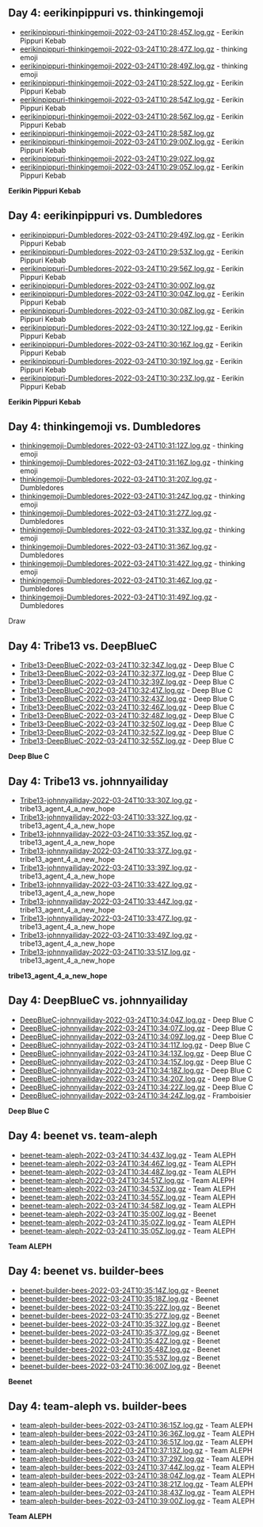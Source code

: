 ## Day 4: eerikinpippuri vs. thinkingemoji

- [eerikinpippuri-thinkingemoji-2022-03-24T10:28:45Z.log.gz](day4-eerikinpippuri-thinkingemoji/eerikinpippuri-thinkingemoji-2022-03-24T10:28:45Z.log.gz) - Eerikin Pippuri Kebab
- [eerikinpippuri-thinkingemoji-2022-03-24T10:28:47Z.log.gz](day4-eerikinpippuri-thinkingemoji/eerikinpippuri-thinkingemoji-2022-03-24T10:28:47Z.log.gz) - thinking emoji
- [eerikinpippuri-thinkingemoji-2022-03-24T10:28:49Z.log.gz](day4-eerikinpippuri-thinkingemoji/eerikinpippuri-thinkingemoji-2022-03-24T10:28:49Z.log.gz) - thinking emoji
- [eerikinpippuri-thinkingemoji-2022-03-24T10:28:52Z.log.gz](day4-eerikinpippuri-thinkingemoji/eerikinpippuri-thinkingemoji-2022-03-24T10:28:52Z.log.gz) - Eerikin Pippuri Kebab
- [eerikinpippuri-thinkingemoji-2022-03-24T10:28:54Z.log.gz](day4-eerikinpippuri-thinkingemoji/eerikinpippuri-thinkingemoji-2022-03-24T10:28:54Z.log.gz) - Eerikin Pippuri Kebab
- [eerikinpippuri-thinkingemoji-2022-03-24T10:28:56Z.log.gz](day4-eerikinpippuri-thinkingemoji/eerikinpippuri-thinkingemoji-2022-03-24T10:28:56Z.log.gz) - Eerikin Pippuri Kebab
- [eerikinpippuri-thinkingemoji-2022-03-24T10:28:58Z.log.gz](day4-eerikinpippuri-thinkingemoji/eerikinpippuri-thinkingemoji-2022-03-24T10:28:58Z.log.gz)
- [eerikinpippuri-thinkingemoji-2022-03-24T10:29:00Z.log.gz](day4-eerikinpippuri-thinkingemoji/eerikinpippuri-thinkingemoji-2022-03-24T10:29:00Z.log.gz) - Eerikin Pippuri Kebab
- [eerikinpippuri-thinkingemoji-2022-03-24T10:29:02Z.log.gz](day4-eerikinpippuri-thinkingemoji/eerikinpippuri-thinkingemoji-2022-03-24T10:29:02Z.log.gz)
- [eerikinpippuri-thinkingemoji-2022-03-24T10:29:05Z.log.gz](day4-eerikinpippuri-thinkingemoji/eerikinpippuri-thinkingemoji-2022-03-24T10:29:05Z.log.gz) - Eerikin Pippuri Kebab

**Eerikin Pippuri Kebab**

## Day 4: eerikinpippuri vs. Dumbledores

- [eerikinpippuri-Dumbledores-2022-03-24T10:29:49Z.log.gz](day4-eerikinpippuri-Dumbledores/eerikinpippuri-Dumbledores-2022-03-24T10:29:49Z.log.gz) - Eerikin Pippuri Kebab
- [eerikinpippuri-Dumbledores-2022-03-24T10:29:53Z.log.gz](day4-eerikinpippuri-Dumbledores/eerikinpippuri-Dumbledores-2022-03-24T10:29:53Z.log.gz) - Eerikin Pippuri Kebab
- [eerikinpippuri-Dumbledores-2022-03-24T10:29:56Z.log.gz](day4-eerikinpippuri-Dumbledores/eerikinpippuri-Dumbledores-2022-03-24T10:29:56Z.log.gz) - Eerikin Pippuri Kebab
- [eerikinpippuri-Dumbledores-2022-03-24T10:30:00Z.log.gz](day4-eerikinpippuri-Dumbledores/eerikinpippuri-Dumbledores-2022-03-24T10:30:00Z.log.gz)
- [eerikinpippuri-Dumbledores-2022-03-24T10:30:04Z.log.gz](day4-eerikinpippuri-Dumbledores/eerikinpippuri-Dumbledores-2022-03-24T10:30:04Z.log.gz) - Eerikin Pippuri Kebab
- [eerikinpippuri-Dumbledores-2022-03-24T10:30:08Z.log.gz](day4-eerikinpippuri-Dumbledores/eerikinpippuri-Dumbledores-2022-03-24T10:30:08Z.log.gz) - Eerikin Pippuri Kebab
- [eerikinpippuri-Dumbledores-2022-03-24T10:30:12Z.log.gz](day4-eerikinpippuri-Dumbledores/eerikinpippuri-Dumbledores-2022-03-24T10:30:12Z.log.gz) - Eerikin Pippuri Kebab
- [eerikinpippuri-Dumbledores-2022-03-24T10:30:16Z.log.gz](day4-eerikinpippuri-Dumbledores/eerikinpippuri-Dumbledores-2022-03-24T10:30:16Z.log.gz) - Eerikin Pippuri Kebab
- [eerikinpippuri-Dumbledores-2022-03-24T10:30:19Z.log.gz](day4-eerikinpippuri-Dumbledores/eerikinpippuri-Dumbledores-2022-03-24T10:30:19Z.log.gz) - Eerikin Pippuri Kebab
- [eerikinpippuri-Dumbledores-2022-03-24T10:30:23Z.log.gz](day4-eerikinpippuri-Dumbledores/eerikinpippuri-Dumbledores-2022-03-24T10:30:23Z.log.gz) - Eerikin Pippuri Kebab

**Eerikin Pippuri Kebab**

## Day 4: thinkingemoji vs. Dumbledores

- [thinkingemoji-Dumbledores-2022-03-24T10:31:12Z.log.gz](day4-thinkingemoji-Dumbledores/thinkingemoji-Dumbledores-2022-03-24T10:31:12Z.log.gz) - thinking emoji
- [thinkingemoji-Dumbledores-2022-03-24T10:31:16Z.log.gz](day4-thinkingemoji-Dumbledores/thinkingemoji-Dumbledores-2022-03-24T10:31:16Z.log.gz) - thinking emoji
- [thinkingemoji-Dumbledores-2022-03-24T10:31:20Z.log.gz](day4-thinkingemoji-Dumbledores/thinkingemoji-Dumbledores-2022-03-24T10:31:20Z.log.gz) - Dumbledores
- [thinkingemoji-Dumbledores-2022-03-24T10:31:24Z.log.gz](day4-thinkingemoji-Dumbledores/thinkingemoji-Dumbledores-2022-03-24T10:31:24Z.log.gz) - thinking emoji
- [thinkingemoji-Dumbledores-2022-03-24T10:31:27Z.log.gz](day4-thinkingemoji-Dumbledores/thinkingemoji-Dumbledores-2022-03-24T10:31:27Z.log.gz) - Dumbledores
- [thinkingemoji-Dumbledores-2022-03-24T10:31:33Z.log.gz](day4-thinkingemoji-Dumbledores/thinkingemoji-Dumbledores-2022-03-24T10:31:33Z.log.gz) - thinking emoji
- [thinkingemoji-Dumbledores-2022-03-24T10:31:36Z.log.gz](day4-thinkingemoji-Dumbledores/thinkingemoji-Dumbledores-2022-03-24T10:31:36Z.log.gz) - Dumbledores
- [thinkingemoji-Dumbledores-2022-03-24T10:31:42Z.log.gz](day4-thinkingemoji-Dumbledores/thinkingemoji-Dumbledores-2022-03-24T10:31:42Z.log.gz) - thinking emoji
- [thinkingemoji-Dumbledores-2022-03-24T10:31:46Z.log.gz](day4-thinkingemoji-Dumbledores/thinkingemoji-Dumbledores-2022-03-24T10:31:46Z.log.gz) - Dumbledores
- [thinkingemoji-Dumbledores-2022-03-24T10:31:49Z.log.gz](day4-thinkingemoji-Dumbledores/thinkingemoji-Dumbledores-2022-03-24T10:31:49Z.log.gz) - Dumbledores

Draw

## Day 4: Tribe13 vs. DeepBlueC

- [Tribe13-DeepBlueC-2022-03-24T10:32:34Z.log.gz](day4-Tribe13-DeepBlueC/Tribe13-DeepBlueC-2022-03-24T10:32:34Z.log.gz) - Deep Blue C
- [Tribe13-DeepBlueC-2022-03-24T10:32:37Z.log.gz](day4-Tribe13-DeepBlueC/Tribe13-DeepBlueC-2022-03-24T10:32:37Z.log.gz) - Deep Blue C
- [Tribe13-DeepBlueC-2022-03-24T10:32:39Z.log.gz](day4-Tribe13-DeepBlueC/Tribe13-DeepBlueC-2022-03-24T10:32:39Z.log.gz) - Deep Blue C
- [Tribe13-DeepBlueC-2022-03-24T10:32:41Z.log.gz](day4-Tribe13-DeepBlueC/Tribe13-DeepBlueC-2022-03-24T10:32:41Z.log.gz) - Deep Blue C
- [Tribe13-DeepBlueC-2022-03-24T10:32:43Z.log.gz](day4-Tribe13-DeepBlueC/Tribe13-DeepBlueC-2022-03-24T10:32:43Z.log.gz) - Deep Blue C
- [Tribe13-DeepBlueC-2022-03-24T10:32:46Z.log.gz](day4-Tribe13-DeepBlueC/Tribe13-DeepBlueC-2022-03-24T10:32:46Z.log.gz) - Deep Blue C
- [Tribe13-DeepBlueC-2022-03-24T10:32:48Z.log.gz](day4-Tribe13-DeepBlueC/Tribe13-DeepBlueC-2022-03-24T10:32:48Z.log.gz) - Deep Blue C
- [Tribe13-DeepBlueC-2022-03-24T10:32:50Z.log.gz](day4-Tribe13-DeepBlueC/Tribe13-DeepBlueC-2022-03-24T10:32:50Z.log.gz) - Deep Blue C
- [Tribe13-DeepBlueC-2022-03-24T10:32:52Z.log.gz](day4-Tribe13-DeepBlueC/Tribe13-DeepBlueC-2022-03-24T10:32:52Z.log.gz) - Deep Blue C
- [Tribe13-DeepBlueC-2022-03-24T10:32:55Z.log.gz](day4-Tribe13-DeepBlueC/Tribe13-DeepBlueC-2022-03-24T10:32:55Z.log.gz) - Deep Blue C

**Deep Blue C**

## Day 4: Tribe13 vs. johnnyailiday

- [Tribe13-johnnyailiday-2022-03-24T10:33:30Z.log.gz](day4-Tribe13-johnnyailiday/Tribe13-johnnyailiday-2022-03-24T10:33:30Z.log.gz) - tribe13_agent_4_a_new_hope
- [Tribe13-johnnyailiday-2022-03-24T10:33:32Z.log.gz](day4-Tribe13-johnnyailiday/Tribe13-johnnyailiday-2022-03-24T10:33:32Z.log.gz) - tribe13_agent_4_a_new_hope
- [Tribe13-johnnyailiday-2022-03-24T10:33:35Z.log.gz](day4-Tribe13-johnnyailiday/Tribe13-johnnyailiday-2022-03-24T10:33:35Z.log.gz) - tribe13_agent_4_a_new_hope
- [Tribe13-johnnyailiday-2022-03-24T10:33:37Z.log.gz](day4-Tribe13-johnnyailiday/Tribe13-johnnyailiday-2022-03-24T10:33:37Z.log.gz) - tribe13_agent_4_a_new_hope
- [Tribe13-johnnyailiday-2022-03-24T10:33:39Z.log.gz](day4-Tribe13-johnnyailiday/Tribe13-johnnyailiday-2022-03-24T10:33:39Z.log.gz) - tribe13_agent_4_a_new_hope
- [Tribe13-johnnyailiday-2022-03-24T10:33:42Z.log.gz](day4-Tribe13-johnnyailiday/Tribe13-johnnyailiday-2022-03-24T10:33:42Z.log.gz) - tribe13_agent_4_a_new_hope
- [Tribe13-johnnyailiday-2022-03-24T10:33:44Z.log.gz](day4-Tribe13-johnnyailiday/Tribe13-johnnyailiday-2022-03-24T10:33:44Z.log.gz) - tribe13_agent_4_a_new_hope
- [Tribe13-johnnyailiday-2022-03-24T10:33:47Z.log.gz](day4-Tribe13-johnnyailiday/Tribe13-johnnyailiday-2022-03-24T10:33:47Z.log.gz) - tribe13_agent_4_a_new_hope
- [Tribe13-johnnyailiday-2022-03-24T10:33:49Z.log.gz](day4-Tribe13-johnnyailiday/Tribe13-johnnyailiday-2022-03-24T10:33:49Z.log.gz) - tribe13_agent_4_a_new_hope
- [Tribe13-johnnyailiday-2022-03-24T10:33:51Z.log.gz](day4-Tribe13-johnnyailiday/Tribe13-johnnyailiday-2022-03-24T10:33:51Z.log.gz) - tribe13_agent_4_a_new_hope

**tribe13_agent_4_a_new_hope**

## Day 4: DeepBlueC vs. johnnyailiday

- [DeepBlueC-johnnyailiday-2022-03-24T10:34:04Z.log.gz](day4-DeepBlueC-johnnyailiday/DeepBlueC-johnnyailiday-2022-03-24T10:34:04Z.log.gz) - Deep Blue C
- [DeepBlueC-johnnyailiday-2022-03-24T10:34:07Z.log.gz](day4-DeepBlueC-johnnyailiday/DeepBlueC-johnnyailiday-2022-03-24T10:34:07Z.log.gz) - Deep Blue C
- [DeepBlueC-johnnyailiday-2022-03-24T10:34:09Z.log.gz](day4-DeepBlueC-johnnyailiday/DeepBlueC-johnnyailiday-2022-03-24T10:34:09Z.log.gz) - Deep Blue C
- [DeepBlueC-johnnyailiday-2022-03-24T10:34:11Z.log.gz](day4-DeepBlueC-johnnyailiday/DeepBlueC-johnnyailiday-2022-03-24T10:34:11Z.log.gz) - Deep Blue C
- [DeepBlueC-johnnyailiday-2022-03-24T10:34:13Z.log.gz](day4-DeepBlueC-johnnyailiday/DeepBlueC-johnnyailiday-2022-03-24T10:34:13Z.log.gz) - Deep Blue C
- [DeepBlueC-johnnyailiday-2022-03-24T10:34:15Z.log.gz](day4-DeepBlueC-johnnyailiday/DeepBlueC-johnnyailiday-2022-03-24T10:34:15Z.log.gz) - Deep Blue C
- [DeepBlueC-johnnyailiday-2022-03-24T10:34:18Z.log.gz](day4-DeepBlueC-johnnyailiday/DeepBlueC-johnnyailiday-2022-03-24T10:34:18Z.log.gz) - Deep Blue C
- [DeepBlueC-johnnyailiday-2022-03-24T10:34:20Z.log.gz](day4-DeepBlueC-johnnyailiday/DeepBlueC-johnnyailiday-2022-03-24T10:34:20Z.log.gz) - Deep Blue C
- [DeepBlueC-johnnyailiday-2022-03-24T10:34:22Z.log.gz](day4-DeepBlueC-johnnyailiday/DeepBlueC-johnnyailiday-2022-03-24T10:34:22Z.log.gz) - Deep Blue C
- [DeepBlueC-johnnyailiday-2022-03-24T10:34:24Z.log.gz](day4-DeepBlueC-johnnyailiday/DeepBlueC-johnnyailiday-2022-03-24T10:34:24Z.log.gz) - Framboisier

**Deep Blue C**

## Day 4: beenet vs. team-aleph

- [beenet-team-aleph-2022-03-24T10:34:43Z.log.gz](day4-beenet-team-aleph/beenet-team-aleph-2022-03-24T10:34:43Z.log.gz) - Team ALEPH
- [beenet-team-aleph-2022-03-24T10:34:46Z.log.gz](day4-beenet-team-aleph/beenet-team-aleph-2022-03-24T10:34:46Z.log.gz) - Team ALEPH
- [beenet-team-aleph-2022-03-24T10:34:48Z.log.gz](day4-beenet-team-aleph/beenet-team-aleph-2022-03-24T10:34:48Z.log.gz) - Team ALEPH
- [beenet-team-aleph-2022-03-24T10:34:51Z.log.gz](day4-beenet-team-aleph/beenet-team-aleph-2022-03-24T10:34:51Z.log.gz) - Team ALEPH
- [beenet-team-aleph-2022-03-24T10:34:53Z.log.gz](day4-beenet-team-aleph/beenet-team-aleph-2022-03-24T10:34:53Z.log.gz) - Team ALEPH
- [beenet-team-aleph-2022-03-24T10:34:55Z.log.gz](day4-beenet-team-aleph/beenet-team-aleph-2022-03-24T10:34:55Z.log.gz) - Team ALEPH
- [beenet-team-aleph-2022-03-24T10:34:58Z.log.gz](day4-beenet-team-aleph/beenet-team-aleph-2022-03-24T10:34:58Z.log.gz) - Team ALEPH
- [beenet-team-aleph-2022-03-24T10:35:00Z.log.gz](day4-beenet-team-aleph/beenet-team-aleph-2022-03-24T10:35:00Z.log.gz) - Beenet
- [beenet-team-aleph-2022-03-24T10:35:02Z.log.gz](day4-beenet-team-aleph/beenet-team-aleph-2022-03-24T10:35:02Z.log.gz) - Team ALEPH
- [beenet-team-aleph-2022-03-24T10:35:05Z.log.gz](day4-beenet-team-aleph/beenet-team-aleph-2022-03-24T10:35:05Z.log.gz) - Team ALEPH

**Team ALEPH**

## Day 4: beenet vs. builder-bees

- [beenet-builder-bees-2022-03-24T10:35:14Z.log.gz](day4-beenet-builder-bees/beenet-builder-bees-2022-03-24T10:35:14Z.log.gz) - Beenet
- [beenet-builder-bees-2022-03-24T10:35:18Z.log.gz](day4-beenet-builder-bees/beenet-builder-bees-2022-03-24T10:35:18Z.log.gz) - Beenet
- [beenet-builder-bees-2022-03-24T10:35:22Z.log.gz](day4-beenet-builder-bees/beenet-builder-bees-2022-03-24T10:35:22Z.log.gz) - Beenet
- [beenet-builder-bees-2022-03-24T10:35:27Z.log.gz](day4-beenet-builder-bees/beenet-builder-bees-2022-03-24T10:35:27Z.log.gz) - Beenet
- [beenet-builder-bees-2022-03-24T10:35:32Z.log.gz](day4-beenet-builder-bees/beenet-builder-bees-2022-03-24T10:35:32Z.log.gz) - Beenet
- [beenet-builder-bees-2022-03-24T10:35:37Z.log.gz](day4-beenet-builder-bees/beenet-builder-bees-2022-03-24T10:35:37Z.log.gz) - Beenet
- [beenet-builder-bees-2022-03-24T10:35:42Z.log.gz](day4-beenet-builder-bees/beenet-builder-bees-2022-03-24T10:35:42Z.log.gz) - Beenet
- [beenet-builder-bees-2022-03-24T10:35:48Z.log.gz](day4-beenet-builder-bees/beenet-builder-bees-2022-03-24T10:35:48Z.log.gz) - Beenet
- [beenet-builder-bees-2022-03-24T10:35:53Z.log.gz](day4-beenet-builder-bees/beenet-builder-bees-2022-03-24T10:35:53Z.log.gz) - Beenet
- [beenet-builder-bees-2022-03-24T10:36:00Z.log.gz](day4-beenet-builder-bees/beenet-builder-bees-2022-03-24T10:36:00Z.log.gz) - Beenet

**Beenet**

## Day 4: team-aleph vs. builder-bees

- [team-aleph-builder-bees-2022-03-24T10:36:15Z.log.gz](day4-team-aleph-builder-bees/team-aleph-builder-bees-2022-03-24T10:36:15Z.log.gz) - Team ALEPH
- [team-aleph-builder-bees-2022-03-24T10:36:36Z.log.gz](day4-team-aleph-builder-bees/team-aleph-builder-bees-2022-03-24T10:36:36Z.log.gz) - Team ALEPH
- [team-aleph-builder-bees-2022-03-24T10:36:51Z.log.gz](day4-team-aleph-builder-bees/team-aleph-builder-bees-2022-03-24T10:36:51Z.log.gz) - Team ALEPH
- [team-aleph-builder-bees-2022-03-24T10:37:13Z.log.gz](day4-team-aleph-builder-bees/team-aleph-builder-bees-2022-03-24T10:37:13Z.log.gz) - Team ALEPH
- [team-aleph-builder-bees-2022-03-24T10:37:29Z.log.gz](day4-team-aleph-builder-bees/team-aleph-builder-bees-2022-03-24T10:37:29Z.log.gz) - Team ALEPH
- [team-aleph-builder-bees-2022-03-24T10:37:44Z.log.gz](day4-team-aleph-builder-bees/team-aleph-builder-bees-2022-03-24T10:37:44Z.log.gz) - Team ALEPH
- [team-aleph-builder-bees-2022-03-24T10:38:04Z.log.gz](day4-team-aleph-builder-bees/team-aleph-builder-bees-2022-03-24T10:38:04Z.log.gz) - Team ALEPH
- [team-aleph-builder-bees-2022-03-24T10:38:21Z.log.gz](day4-team-aleph-builder-bees/team-aleph-builder-bees-2022-03-24T10:38:21Z.log.gz) - Team ALEPH
- [team-aleph-builder-bees-2022-03-24T10:38:43Z.log.gz](day4-team-aleph-builder-bees/team-aleph-builder-bees-2022-03-24T10:38:43Z.log.gz) - Team ALEPH
- [team-aleph-builder-bees-2022-03-24T10:39:00Z.log.gz](day4-team-aleph-builder-bees/team-aleph-builder-bees-2022-03-24T10:39:00Z.log.gz) - Team ALEPH

**Team ALEPH**

